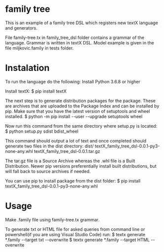 # family tree
This is an example of a family tree DSL which registers new textX language and generators. 

File family-tree.tx in family_tree_dsl folder contains a grammar of the language. Grammar is written in textX DSL. Model example is given in the file miljkovic.family in tests folder.

# Instalation
To run the language do the following:
    Install Python 3.6.8 or higher

Install textX:
    $ pip install textX

The next step is to generate distribution packages for the package. These are archives that are uploaded to the Package Index and can be installed by pip. Make sure that you have the latest version of setuptools and wheel installed.
    $ python -m pip install --user --upgrade setuptools wheel

Now run this command from the same directory where setup.py is located:
    $ python setup.py sdist bdist_wheel

This command should output a lot of text and once completed should generate two files in the dist directory:
    dist/
        textX_family_tree_dsl-0.0.1-py3-none-any.whl
        textX_family_tree_dsl-0.0.1.tar.gz

The tar.gz file is a Source Archive whereas the .whl file is a Built Distribution. Newer pip versions preferentially install built distributions, but will fall back to source archives if needed.

You can use pip to install package from the dist folder:
    $ pip install textX_family_tree_dsl-0.0.1-py3-none-any.whl

# Usage

Make .family file using family-tree.tx grammar.

To generate txt or HTML file for asked queries from command line or powershell(if you are using Visual Studio Code) run:
    $ textx generate *.family --target txt --overwrite
    $ textx generate *.family --target HTML --overwrite